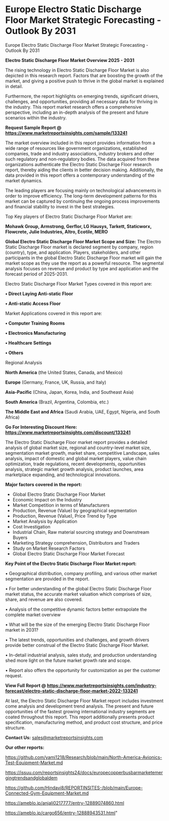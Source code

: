 # Europe Electro Static Discharge Floor Market Strategic Forecasting - Outlook By 2031
 Europe Electro Static Discharge Floor Market Strategic Forecasting - Outlook By 2031

<Strong> Electro Static Discharge Floor Market Overview 2025 - 2031</strong>

The rising technology in Electro Static Discharge Floor Market is also depicted in this research report. Factors that are boosting the growth of the market, and giving a positive push to thrive in the global market is explained in detail.

Furthermore, the report highlights on emerging trends, significant drivers, challenges, and opportunities, providing all necessary data for thriving in the industry. This report market research offers a comprehensive perspective, including an in-depth analysis of the present and future scenarios within the industry.

<strong>Request Sample Report @ <a href=https://www.marketreportsinsights.com/sample/133241>https://www.marketreportsinsights.com/sample/133241</a></strong>

The market overview included in this report provides information from a wide range of resources like government organizations, established companies, trade and industry associations, industry brokers and other such regulatory and non-regulatory bodies. The data acquired from these organizations authenticate the Electro Static Discharge Floor research report, thereby aiding the clients in better decision making. Additionally, the data provided in this report offers a contemporary understanding of the market dynamics.

The leading players are focusing mainly on technological advancements in order to improve efficiency. The long-term development patterns for this market can be captured by continuing the ongoing process improvements and financial stability to invest in the best strategies.

Top Key players of Electro Static Discharge Floor Market are:

<strong>Mohawk Group, Armstrong, Gerflor, LG Hausys, Tarkett, Staticworx, Flowcrete, Julie Industries, Altro, Ecotile, MERO</strong>

<strong><b>Global Electro Static Discharge Floor Market Scope and Size:</b></strong>
The Electro Static Discharge Floor market is declared segment by company, region (country), type, and application. Players, stakeholders, and other participants in the global Electro Static Discharge Floor market will gain the market scope as they use the report as a powerful resource. The segmental analysis focuses on revenue and product by type and application and the forecast period of 2025-2031.

Electro Static Discharge Floor Market Types covered in this report are:

<strong>• Direct Laying Anti-static Floor

• Anti-static Access Floor</strong>

Market Applications covered in this report are:

<strong>• Computer Training Rooms

• Electronics Manufacturing

• Healthcare Settings

• Others</strong> 

Regional Analysis

<strong>North America</strong> (the United States, Canada, and Mexico)

<strong>Europe</strong> (Germany, France, UK, Russia, and Italy)

<strong>Asia-Pacific</strong> (China, Japan, Korea, India, and Southeast Asia)

<strong>South America</strong> (Brazil, Argentina, Colombia, etc.)

<strong>The Middle East and Africa</strong> (Saudi Arabia, UAE, Egypt, Nigeria, and South Africa)

<strong>Go For Interesting Discount Here: <a href=https://www.marketreportsinsights.com/discount/133241>https://www.marketreportsinsights.com/discount/133241</a></strong>

The Electro Static Discharge Floor market report provides a detailed analysis of global market size, regional and country-level market size, segmentation market growth, market share, competitive Landscape, sales analysis, impact of domestic and global market players, value chain optimization, trade regulations, recent developments, opportunities analysis, strategic market growth analysis, product launches, area marketplace expanding, and technological innovations.

<strong><b>Major factors covered in the report:</b></strong>
<ul>
  <li>Global Electro Static Discharge Floor Market </li>
  <li>Economic Impact on the Industry</li>
  <li>Market Competition in terms of Manufacturers</li>
  <li>Production, Revenue (Value) by geographical segmentation</li>
  <li>Production, Revenue (Value), Price Trend by Type</li>
  <li>Market Analysis by Application</li>
  <li>Cost Investigation</li>
  <li>Industrial Chain, Raw material sourcing strategy and Downstream Buyers</li>
  <li>Marketing Strategy comprehension, Distributors and Traders</li>
  <li>Study on Market Research Factors</li>
  <li>Global Electro Static Discharge Floor Market Forecast</li>
</ul>

<strong><b>Key Point of the Electro Static Discharge Floor Market report:</b></strong>

• Geographical distribution, company profiling, and various other market segmentation are provided in the report.

• For better understanding of the global Electro Static Discharge Floor market status, the accurate market valuation which comprises of size, share, and revenue are also covered.

• Analysis of the competitive dynamic factors better extrapolate the complete market overview

• What will be the size of the emerging Electro Static Discharge Floor market in 2031?

• The latest trends, opportunities and challenges, and growth drivers provide better construal of the Electro Static Discharge Floor Market.

• In-detail industrial analysis, sales study, and production understanding shed more light on the future market growth rate and scope.

• Report also offers the opportunity for customization as per the customer request.

<strong><b>View Full Report @ <a href=https://www.marketreportsinsights.com/industry-forecast/electro-static-discharge-floor-market-2022-133241>https://www.marketreportsinsights.com/industry-forecast/electro-static-discharge-floor-market-2022-133241</a></b></strong>


At last, the Electro Static Discharge Floor Market report includes investment come analysis and development trend analysis. The present and future opportunities of the fastest growing international industry segments are coated throughout this report. This report additionally presents product specification, manufacturing method, and product cost structure, and price structure.

<strong>Contact Us:</strong>
sales@marketreportsinsights.com

<strong>Our other reports:</strong>

<a href=https://github.com/yami1218/Research/blob/main/North-America-Avionics-Test-Equipment-Market.md>https://github.com/yami1218/Research/blob/main/North-America-Avionics-Test-Equipment-Market.md</a>

<a href=https://issuu.com/reportsinsights24/docs/europecopperbusbarmarketemergingtrendsandglobaldem>https://issuu.com/reportsinsights24/docs/europecopperbusbarmarketemergingtrendsandglobaldem</a>

<a href=https://github.com/Hindavi8/REPORTINSITES-/blob/main/Europe-Connected-Gym-Equipment-Market.md>https://github.com/Hindavi8/REPORTINSITES-/blob/main/Europe-Connected-Gym-Equipment-Market.md</a>

<a href=https://ameblo.jp/anjali0217777/entry-12889074860.html>https://ameblo.jp/anjali0217777/entry-12889074860.html</a>

<a href=https://ameblo.jp/cargo656/entry-12888943531.html>https://ameblo.jp/cargo656/entry-12888943531.html</a>"

